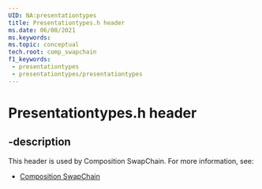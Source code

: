 ```yaml
---
UID: NA:presentationtypes
title: Presentationtypes.h header
ms.date: 06/08/2021
ms.keywords: 
ms.topic: conceptual
tech.root: comp_swapchain
f1_keywords:
 - presentationtypes
 - presentationtypes/presentationtypes
---
```


# Presentationtypes.h header


## -description

This header is used by Composition SwapChain. For more information, see:

- [Composition SwapChain](../_comp_swapchain/index.md)

